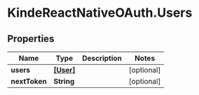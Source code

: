 # KindeReactNativeOAuth.Users

## Properties

Name | Type | Description | Notes
------------ | ------------- | ------------- | -------------
**users** | [**[User]**](User.md) |  | [optional] 
**nextToken** | **String** |  | [optional] 


